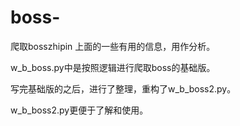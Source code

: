 # boss-
爬取bosszhipin 上面的一些有用的信息，用作分析。

w_b_boss.py中是按照逻辑进行爬取boss的基础版。

写完基础版的之后，进行了整理，重构了w_b_boss2.py。

w_b_boss2.py更便于了解和使用。
